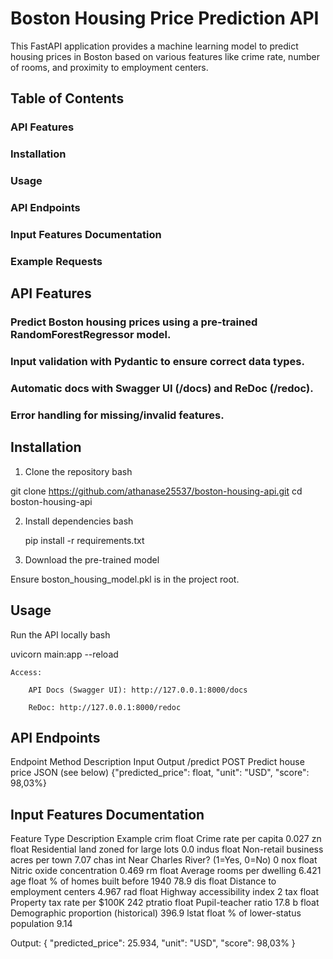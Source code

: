 # Boston Housing Price Prediction API

This FastAPI application provides a machine learning model to predict housing prices in Boston based on various features like crime rate, number of rooms, and proximity to employment centers.
## Table of Contents

###    API Features

###    Installation

###    Usage

###    API Endpoints

###    Input Features Documentation

###    Example Requests

## API Features

###    Predict Boston housing prices using a pre-trained RandomForestRegressor model.

###    Input validation with Pydantic to ensure correct data types.

###    Automatic docs with Swagger UI (/docs) and ReDoc (/redoc).

###    Error handling for missing/invalid features.

## Installation
1. Clone the repository
bash

git clone https://github.com/athanase25537/boston-housing-api.git
cd boston-housing-api

2. Install dependencies
bash

    pip install -r requirements.txt

3. Download the pre-trained model

Ensure boston_housing_model.pkl is in the project root.
## Usage
Run the API locally
bash

uvicorn main:app --reload

    Access:

        API Docs (Swagger UI): http://127.0.0.1:8000/docs

        ReDoc: http://127.0.0.1:8000/redoc


## API Endpoints
Endpoint	Method	Description	Input	Output
/predict	POST	Predict house price	JSON (see below)	{"predicted_price": float, "unit": "USD", "score": 98,03%}

## Input Features Documentation
Feature	Type	Description	Example
crim	float	Crime rate per capita	0.027
zn	float	Residential land zoned for large lots	0.0
indus	float	Non-retail business acres per town	7.07
chas	int	Near Charles River? (1=Yes, 0=No)	0
nox	float	Nitric oxide concentration	0.469
rm	float	Average rooms per dwelling	6.421
age	float	% of homes built before 1940	78.9
dis	float	Distance to employment centers	4.967
rad	float	Highway accessibility index	2
tax	float	Property tax rate per $100K	242
ptratio	float	Pupil-teacher ratio	17.8
b	float	Demographic proportion (historical)	396.9
lstat	float	% of lower-status population	9.14

Output:
{
    "predicted_price": 25.934,
    "unit": "USD", 
    "score": 98,03%
}